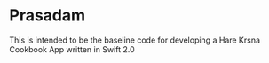 # Prasadam
This is intended to be the baseline code for developing a Hare Krsna Cookbook App written in Swift 2.0 

